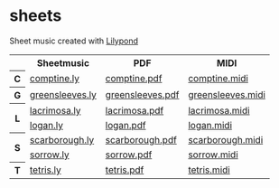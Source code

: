 # sheets

Sheet music created with [Lilypond](lilypond.org)

<table>
  <tr>
    <th></th>
    <th>Sheetmusic</th>
    <th>PDF</th>
    <th>MIDI</th>
  </tr>
  <tr>
    <th>C</th>
    <td><a href="ly/comptine.ly">comptine.ly</a></td>
    <td><a href="pdf/comptine.pdf">comptine.pdf</a></td>
    <td><a href="midi/comptine.midi">comptine.midi</a></td>
  </tr>
  <tr>
    <th>G</th>
    <td><a href="ly/greensleeves.ly">greensleeves.ly</a></td>
    <td><a href="pdf/greensleeves.pdf">greensleeves.pdf</a></td>
    <td><a href="midi/greensleeves.midi">greensleeves.midi</a></td>
  </tr>
  <tr>
    <th rowspan="2">L</th>
    <td><a href="ly/lacrimosa.ly">lacrimosa.ly</a></td>
    <td><a href="pdf/lacrimosa.pdf">lacrimosa.pdf</a></td>
    <td><a href="pdf/lacrimosa.midi">lacrimosa.midi</a></td>
  </tr>
  <tr>
    <td><a href="ly/logan.ly">logan.ly</a></td>
    <td><a href="pdf/logan.pdf">logan.pdf</a></td>
    <td><a href="midi/logan.midi">logan.midi</a></td>
  </tr>
  <tr>
    <th rowspan="2">S</th>
    <td><a href="ly/scarborough.ly">scarborough.ly</a></td>
    <td><a href="pdf/scarborough.pdf">scarborough.pdf</a></td>
    <td><a href="midi/scarborough.midi">scarborough.midi</a></td>
  </tr>
  <tr>
    <td><a href="ly/sorrow.ly">sorrow.ly</a></td>
    <td><a href="pdf/sorrow.pdf">sorrow.pdf</a></td>
    <td><a href="midi/sorrow.midi">sorrow.midi</a></td>
  </tr>
  <tr>
    <th>T</th>
    <td><a href="ly/tetris.ly">tetris.ly</a></td>
    <td><a href="pdf/tetris.pdf">tetris.pdf</a></td>
    <td><a href="midi/tetris.midi">tetris.midi</a></td>
  </tr>
</table>
